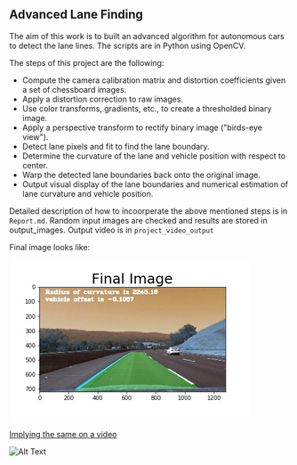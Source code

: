 ## Advanced Lane Finding
[image6]: ./output_images/test3/final.jpg "Final output image"
[video1]: ./project_video_output.mp4 "Video"
The aim of this work is to built an advanced algorithm for autonomous cars to detect the lane lines. The scripts are in Python using OpenCV.

The steps of this project are the following:

* Compute the camera calibration matrix and distortion coefficients given a set of chessboard images.
* Apply a distortion correction to raw images.
* Use color transforms, gradients, etc., to create a thresholded binary image.
* Apply a perspective transform to rectify binary image ("birds-eye view").
* Detect lane pixels and fit to find the lane boundary.
* Determine the curvature of the lane and vehicle position with respect to center.
* Warp the detected lane boundaries back onto the original image.
* Output visual display of the lane boundaries and numerical estimation of lane curvature and vehicle position.

Detailed description of how to incoorperate the above mentioned steps is in `Report.md`. Random input images are checked and results are stored in output_images.
Output video is in `project_video_output`

Final image looks like:

![alt text][image6]

[Implying the same on a video](./project_video.mp4)

![Alt Text](http://gifs.com/gif/lanefinding-WLxYRg)



